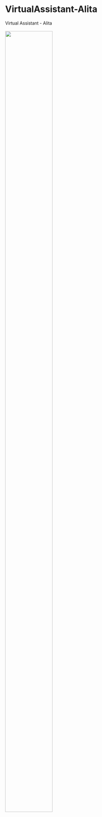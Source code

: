 # VirtualAssistant-Alita
Virtual Assistant - Alita
<br><br>
<img src="https://blog.kore.ai/hubfs/EVA_gif_low%20(1).gif" width="55%" height="80%">
